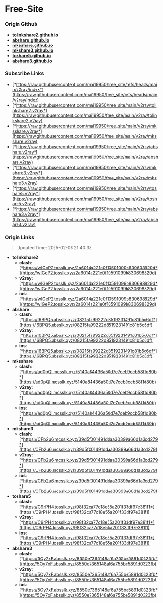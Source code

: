 # Free-Site

### Origin Github

- [**tolinkshare2.github.io**](https://github.com/tolinkshare2/tolinkshare2.github.io)
- [**abshare.github.io**](https://github.com/abshare/abshare.github.io)
- [**mksshare.github.io**](https://github.com/mksshare/mksshare.github.io)
- [**mkshare3.github.io**](https://github.com/mkshare3/mkshare3.github.io)
- [**toshare5.github.io**](https://github.com/toshare5/toshare5.github.io)
- [**abshare3.github.io**](https://github.com/abshare3/abshare3.github.io)

### Subscribe Links

- [*https://raw.githubusercontent.com/mai19950/free_site/refs/heads/main/v2ray/index*](https://raw.githubusercontent.com/mai19950/free_site/refs/heads/main/v2ray/index)
- [*https://raw.githubusercontent.com/mai19950/free_site/main/v2ray/tolinkshare2.v2ray*](https://raw.githubusercontent.com/mai19950/free_site/main/v2ray/tolinkshare2.v2ray)
- [*https://raw.githubusercontent.com/mai19950/free_site/main/v2ray/mksshare.v2ray*](https://raw.githubusercontent.com/mai19950/free_site/main/v2ray/mksshare.v2ray)
- [*https://raw.githubusercontent.com/mai19950/free_site/main/v2ray/abshare.v2ray*](https://raw.githubusercontent.com/mai19950/free_site/main/v2ray/abshare.v2ray)
- [*https://raw.githubusercontent.com/mai19950/free_site/main/v2ray/mkshare3.v2ray*](https://raw.githubusercontent.com/mai19950/free_site/main/v2ray/mkshare3.v2ray)
- [*https://raw.githubusercontent.com/mai19950/free_site/main/v2ray/toshare5.v2ray*](https://raw.githubusercontent.com/mai19950/free_site/main/v2ray/toshare5.v2ray)
- [*https://raw.githubusercontent.com/mai19950/free_site/main/v2ray/abshare3.v2ray*](https://raw.githubusercontent.com/mai19950/free_site/main/v2ray/abshare3.v2ray)

### Origin Links

> Updated Time: 2025-02-06 21:40:38

- **tolinkshare2**
  - **clash**: [*https://wIGeP2.tosslk.xyz/2a6014a221e0f10591099b830698829d*](https://wIGeP2.tosslk.xyz/2a6014a221e0f10591099b830698829d)
  - **v2ray**: [*https://wIGeP2.tosslk.xyz/2a6014a221e0f10591099b830698829d*](https://wIGeP2.tosslk.xyz/2a6014a221e0f10591099b830698829d)
  - **ios**: [*https://wIGeP2.tosslk.xyz/2a6014a221e0f10591099b830698829d*](https://wIGeP2.tosslk.xyz/2a6014a221e0f10591099b830698829d)
- **abshare**
  - **clash**: [*https://I6BPQ5.absslk.xyz/08215fa99222d8519231491c81b5c6df*](https://I6BPQ5.absslk.xyz/08215fa99222d8519231491c81b5c6df)
  - **v2ray**: [*https://I6BPQ5.absslk.xyz/08215fa99222d8519231491c81b5c6df*](https://I6BPQ5.absslk.xyz/08215fa99222d8519231491c81b5c6df)
  - **ios**: [*https://I6BPQ5.absslk.xyz/08215fa99222d8519231491c81b5c6df*](https://I6BPQ5.absslk.xyz/08215fa99222d8519231491c81b5c6df)
- **mksshare**
  - **clash**: [*https://ad0pQl.mcsslk.xyz/5140a84436a50d7e7ceb9ccb58f1d80b*](https://ad0pQl.mcsslk.xyz/5140a84436a50d7e7ceb9ccb58f1d80b)
  - **v2ray**: [*https://ad0pQl.mcsslk.xyz/5140a84436a50d7e7ceb9ccb58f1d80b*](https://ad0pQl.mcsslk.xyz/5140a84436a50d7e7ceb9ccb58f1d80b)
  - **ios**: [*https://ad0pQl.mcsslk.xyz/5140a84436a50d7e7ceb9ccb58f1d80b*](https://ad0pQl.mcsslk.xyz/5140a84436a50d7e7ceb9ccb58f1d80b)
- **mkshare3**
  - **clash**: [*https://CFb2u6.mcsslk.xyz/39d5f001491ddaa30399a66d1a3cd279*](https://CFb2u6.mcsslk.xyz/39d5f001491ddaa30399a66d1a3cd279)
  - **v2ray**: [*https://CFb2u6.mcsslk.xyz/39d5f001491ddaa30399a66d1a3cd279*](https://CFb2u6.mcsslk.xyz/39d5f001491ddaa30399a66d1a3cd279)
  - **ios**: [*https://CFb2u6.mcsslk.xyz/39d5f001491ddaa30399a66d1a3cd279*](https://CFb2u6.mcsslk.xyz/39d5f001491ddaa30399a66d1a3cd279)
- **toshare5**
  - **clash**: [*https://C9rPH4.tosslk.xyz/98f32ca77c18e55a201f33df97e381f1*](https://C9rPH4.tosslk.xyz/98f32ca77c18e55a201f33df97e381f1)
  - **v2ray**: [*https://C9rPH4.tosslk.xyz/98f32ca77c18e55a201f33df97e381f1*](https://C9rPH4.tosslk.xyz/98f32ca77c18e55a201f33df97e381f1)
  - **ios**: [*https://C9rPH4.tosslk.xyz/98f32ca77c18e55a201f33df97e381f1*](https://C9rPH4.tosslk.xyz/98f32ca77c18e55a201f33df97e381f1)
- **abshare3**
  - **clash**: [*https://5Oy7xF.absslk.xyz/8550e7365148af6a755be5891d0323fb*](https://5Oy7xF.absslk.xyz/8550e7365148af6a755be5891d0323fb)
  - **v2ray**: [*https://5Oy7xF.absslk.xyz/8550e7365148af6a755be5891d0323fb*](https://5Oy7xF.absslk.xyz/8550e7365148af6a755be5891d0323fb)
  - **ios**: [*https://5Oy7xF.absslk.xyz/8550e7365148af6a755be5891d0323fb*](https://5Oy7xF.absslk.xyz/8550e7365148af6a755be5891d0323fb)
